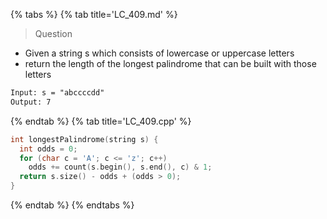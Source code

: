 {% tabs %}
{% tab title='LC_409.md' %}

> Question

* Given a string s which consists of lowercase or uppercase letters
* return the length of the longest palindrome that can be built with those letters

```txt
Input: s = "abccccdd"
Output: 7
```

{% endtab %}
{% tab title='LC_409.cpp' %}

```cpp
int longestPalindrome(string s) {
  int odds = 0;
  for (char c = 'A'; c <= 'z'; c++)
    odds += count(s.begin(), s.end(), c) & 1;
  return s.size() - odds + (odds > 0);
}
```

{% endtab %}
{% endtabs %}
